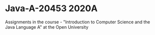 # Java-A-20453 2020A
Assignments in the course - "Introduction to Computer Science and the Java Language A" at the Open University

